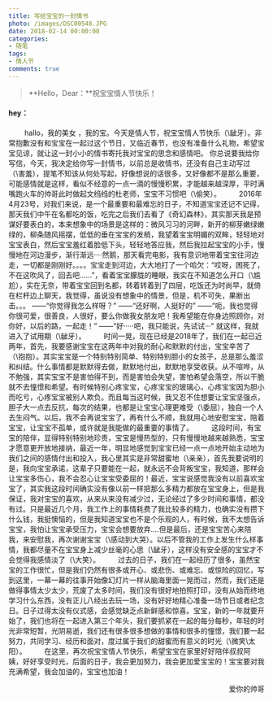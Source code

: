 ```yaml
---
title: 写给宝宝的一封情书
photo: /images/DSC00548.JPG
date: 2018-02-14 00:00:00
categories:
- 随笔
tags: 
- 情人节
comments: true
---
```



>**Hello，Dear：**祝宝宝情人节快乐！

<!-- more -->

#### hey：
&nbsp;&nbsp;&nbsp;&nbsp;&nbsp;&nbsp;&nbsp;&nbsp;hallo，我的美女 ，我的宝。今天是情人节，祝宝宝情人节快乐（\龇牙）。非常抱歉没有和宝宝在一起过这个节日，又临近春节，也没有准备什么礼物，希望宝宝见谅，就让这一封小小的情书寄托我对宝宝的思念和感情吧。
你总说要我给你写信，今天，我决定给你写一封情书，以前总是收情书，还没有自己主动写过（\害羞），提笔不知该从何处写起，好像想说的话很多，又好像都不是那么重要，可能感情就是这样，看似不经意的一点一滴的慢慢积累，才能越来越深厚，平时满嘴跑火车的帅哥此时做起文绉绉的杜老师，宝宝不习惯吧（\偷笑）。
&nbsp;&nbsp;&nbsp;&nbsp;&nbsp;&nbsp;&nbsp;&nbsp;2016年4月23号，对我们来说，是一个最重要和最难忘的日子，不知道宝宝还记不记得，那天我们中午在名都吃的饭，吃完之后我们去看了《奇幻森林》，其实那天我是预谋好要表白的，本来想象中的场景是这样的：微风习习的河畔，新开的柳芽嫩绿嫩绿的，柳条随风摇摆，低低的垂在宝宝的发梢，我望着宝宝明媚的双眸，轻轻地对宝宝表白，然后宝宝羞红着脸低下头，轻轻地答应我，然后我拉起宝宝的小手，慢慢地在河边漫步，渐行渐远····然鹅，那天看完电影，我有意识地带着宝宝往河边走，一切都是刚刚好。。。。宝宝走到河边，大大地打了一个哈欠：“哎呀，困死了，不在这吹风了，回去吧......”，看着宝宝朦胧的睡眼，我实在不知道怎么开口（\尴尬），实在无奈，带着宝宝回到名都，转着转着到了四层，吃饭还为时尚早，就倚在栏杆边上聊天，我觉得，虽说没有想象中的情景，但是，机不可失，果断出击。。。
——“你觉得我怎么样呀？”
——“还好啊，人挺好的”
——“呃，我也觉得你很可爱，很善良，人很好，要么你做我女朋友吧！我希望能在你身边照顾你，对你好，以后的路，一起走！”
——“好·····吧，我只能说，先试试···”
就这样，我就进入了试用期（\龇牙）。
&nbsp;&nbsp;&nbsp;&nbsp;&nbsp;&nbsp;&nbsp;&nbsp;时间一晃，现在已经是2018年了，我们在一起已近两年，首先，我要感谢宝宝在这两年中对我的耐心和默默的付出，宝宝辛苦了（\抱抱）。其实宝宝是一个特别特别简单、特别特别胆小的女孩子，总是那么羞涩和纠结。什么事情都是默默得去做，默默地付出，默默地享受收获。从不喧哗，从不勉强，其实宝宝不是害怕得不到，而是害怕会失望，害怕希望会落空，所以干脆就不去憧憬和希望。有时候特别心疼宝宝，心疼宝宝的玻璃心，心疼宝宝因为胆小而吃亏，心疼宝宝被别人欺负。而且每当这时候，我又忍不住想要让宝宝坚强点，胆子大一点去反抗，每次的结果，也都是让宝宝心理更难受（\委屈），独自一个人去生闷气。以后，我不会再说宝宝了，再有什么不顺，我就用心地安慰宝宝，陪着宝宝，让宝宝不孤单，或许就是我能做的最重要的事情了。
&nbsp;&nbsp;&nbsp;&nbsp;&nbsp;&nbsp;&nbsp;&nbsp;这段时间，有宝宝的陪伴，显得特别特别地珍贵，宝宝是慢热型的，只有慢慢地越来越熟悉，宝宝才愿意更开放地接纳，最近一年，明显地感觉到宝宝已经一点一点地开始主动地为我们之间的感情付出和投入，我心里其实是非常甜蜜地（\亲亲），首先我要说明的是，我向宝宝承诺，这辈子只要能在一起，就永远不会背叛宝宝，我知道，那样会让宝宝多伤心，我不会忍心让宝宝受委屈的！最近，宝宝说感觉我没有以前喜欢宝宝了，其实我这段时间确实没有像以前一样把那么多精力都放在宝宝身上，但是我保证，我对宝宝的喜欢，从来从来没有减少过，无论经过了多少时间和事情，都没有过。只是最近几个月，我工作上的事情耗费了我比较多的精力，也确实没有攒下什么钱，我挺懊恼的，但是我知道宝宝也不是个乐观的人，有时候，我不太想告诉宝宝，我怕让宝宝承受压力，宝宝会想要放弃....但是最后，还是宝宝苦心来陪我，来安慰我，再次谢谢宝宝（\感动到大哭）。以后不管我的工作上发生什么样事情，我都尽量不在宝宝身上减少丝毫的心思（\龇牙），这样没有安全感的宝宝才不会觉得我感情淡了（\大笑）。
&nbsp;&nbsp;&nbsp;&nbsp;&nbsp;&nbsp;&nbsp;&nbsp;过去的日子，我们在一起经历了很多，虽然宝宝的工作很忙，但是我们仍然有很多或开心、或悲伤、或难忘、或惊险的回忆，写到这里，一幕一幕的往事开始像幻灯片一样从脑海里面一晃而过，然而，我们还是做得事情太少太少，荒废了太多时间，我们没有很好地拍照打印，没有从始而终地学习什么东西，没有正儿八经出去玩一场，没有好好地精心准备一场节日或者纪念日。日子过得太没有仪式感，会感觉缺乏点新鲜感和惊喜。宝宝，新的一年就要开始了，我们也将在一起进入第三个年头，我们要抓紧在一起的每分每秒，年轻的时光非常短暂，光阴易逝，我们还有很多很多想做的事情和很多的憧憬，我们要一起努力，共同学习、经历和面对，度过属于我们的甜蜜而有意义的时光（\微笑\太阳）。
&nbsp;&nbsp;&nbsp;&nbsp;&nbsp;&nbsp;&nbsp;&nbsp;在这里，再次祝宝宝情人节快乐，希望宝宝在家里好好陪伴叔叔阿姨，好好享受时光，后面的日子，我会更加努力，我会更加爱宝宝的！宝宝要对我充满希望，我会加油的，宝宝也加油！

<p style="text-align: right;">爱你的帅哥</p>

